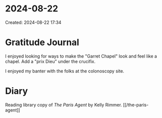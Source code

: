 # 2024-08-22
Created: 2024-08-22 17:34

# Gratitude Journal 

I enjoyed looking for ways to make the "Garret Chapel" look and feel like a chapel. Add a "prix Dieu" under the crucifix.

I enjoyed my banter with the folks at the colonoscopy site. 

# Diary 

Reading library copy of *The Paris Agent* by Kelly Rimmer. 
[[/the-paris-agent]]


